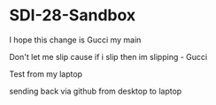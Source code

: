 # SDI-28-Sandbox

I hope this change is Gucci my main

Don't let me slip cause if i slip then im slipping - Gucci

Test from my laptop


 sending back via github from desktop to laptop